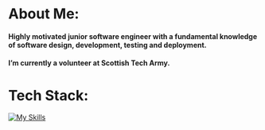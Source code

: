 # About Me:
#### Highly motivated junior software engineer with a fundamental knowledge of software design, development, testing and deployment.
#### I’m currently a volunteer at Scottish Tech Army.
# Tech Stack:



[![My Skills](https://skillicons.dev/icons?i=html,css,js,express,react,mongodb&perline=7)](https://skillicons.dev)


<!--
**gergacio/gergacio** is a ✨ _special_ ✨ repository because its `README.md` (this file) appears on your GitHub profile.

Here are some ideas to get you started:

- 🔭 I’m currently working on ...
- 🌱 I’m currently learning ...
- 👯 I’m looking to collaborate on ...
- 🤔 I’m looking for help with ...
- 💬 Ask me about ...
- 📫 How to reach me: ...
- 😄 Pronouns: ...
- ⚡ Fun fact: ...
-->


